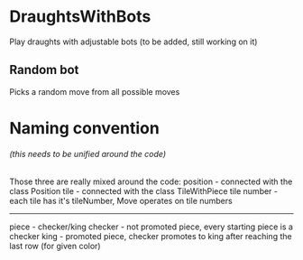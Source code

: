 # DraughtsWithBots
Play draughts with adjustable bots (to be added, still working on it)

## Random bot
Picks a random move from all possible moves

# Naming convention 

###### (this needs to be unified around the code)
Those three are really mixed around the code:
position - connected with the class Position
tile - connected with the class TileWithPiece
tile number - each tile has it's tileNumber, Move operates on tile numbers

_______________
piece - checker/king
checker - not promoted piece, every starting piece is a checker
king - promoted piece, checker promotes to king after reaching the last row (for given color)
